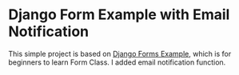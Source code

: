 # Django Form Example with Email Notification
This simple project is based on [Django Forms Example](https://www.simplifiedpython.net/django-forms-example/), which is for beginners to learn Form Class. I added email notification function.
